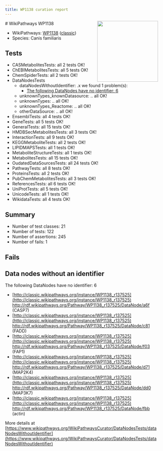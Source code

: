 ```yaml
---
title: WP1138 curation report
---
```


<img style="float: right; width: 200px" src="https://upload.wikimedia.org/wikipedia/commons/thumb/8/83/Wplogo_with_text_500.png/640px-Wplogo_with_text_500.png" />
# WikiPathways WP1138

* WikiPathways: [WP1138](https://wikipathways.org/pathways/WP1138) ([classic](https://classic.wikipathways.org/instance/WP1138))
* Species: Canis familiaris
## Tests
* CASMetabolitesTests: all 2 tests OK!
* ChEBIMetabolitesTests: all 5 tests OK!
* ChemSpiderTests: all 2 tests OK!
* DataNodesTests
    * dataNodesWithoutIdentifier: .x we found 1 problem(s):
        * [The following DataNodes have no identifier: 6](#d2d32fa5)
    * unknownTypes_knownDatasource: .. all OK!
    * unknownTypes: .. all OK!
    * unknownTypes_Reactome: .. all OK!
    * otherDataSource: .. all OK!
* EnsemblTests: all 4 tests OK!
* GeneTests: all 5 tests OK!
* GeneralTests: all 15 tests OK!
* HMDBSecMetabolitesTests: all 3 tests OK!
* InteractionTests: all 9 tests OK!
* KEGGMetaboliteTests: all 2 tests OK!
* LIPIDMAPSTests: all 1 tests OK!
* MetaboliteStructureTests: all 1 tests OK!
* MetabolitesTests: all 15 tests OK!
* OudatedDataSourcesTests: all 24 tests OK!
* PathwayTests: all 8 tests OK!
* ProteinsTests: all 2 tests OK!
* PubChemMetabolitesTests: all 3 tests OK!
* ReferencesTests: all 6 tests OK!
* UniProtTests: all 5 tests OK!
* UnicodeTests: all 1 tests OK!
* WikidataTests: all 4 tests OK!


## Summary

* Number of test classes: 21
* Number of tests: 122
* Number of assertions: 245
* Number of fails: 1

## Fails

<a name="d2d32fa5" />

## Data nodes without an identifier

The following DataNodes have no identifier: 6

* [http://classic.wikipathways.org/instance/WP1138_r137525](http://classic.wikipathways.org/instance/WP1138_r137525) http://rdf.wikipathways.org/Pathway/WP1138_r137525/DataNode/a6f (CASP7)
* [http://classic.wikipathways.org/instance/WP1138_r137525](http://classic.wikipathways.org/instance/WP1138_r137525) http://rdf.wikipathways.org/Pathway/WP1138_r137525/DataNode/c81 (FADD)
* [http://classic.wikipathways.org/instance/WP1138_r137525](http://classic.wikipathways.org/instance/WP1138_r137525) http://rdf.wikipathways.org/Pathway/WP1138_r137525/DataNode/f03 (FAP1)
* [http://classic.wikipathways.org/instance/WP1138_r137525](http://classic.wikipathways.org/instance/WP1138_r137525) http://rdf.wikipathways.org/Pathway/WP1138_r137525/DataNode/d71 (MAP2K4)
* [http://classic.wikipathways.org/instance/WP1138_r137525](http://classic.wikipathways.org/instance/WP1138_r137525) http://rdf.wikipathways.org/Pathway/WP1138_r137525/DataNode/dd0 (MAP3K7)
* [http://classic.wikipathways.org/instance/WP1138_r137525](http://classic.wikipathways.org/instance/WP1138_r137525) http://rdf.wikipathways.org/Pathway/WP1138_r137525/DataNode/fbb (actin)


More details at [https://www.wikipathways.org/WikiPathwaysCurator/DataNodesTests/dataNodesWithoutIdentifier](https://www.wikipathways.org/WikiPathwaysCurator/DataNodesTests/dataNodesWithoutIdentifier)


